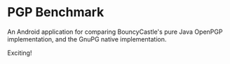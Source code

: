 # PGP Benchmark

An Android application for comparing BouncyCastle's pure Java OpenPGP
implementation, and the GnuPG native implementation.

Exciting!

